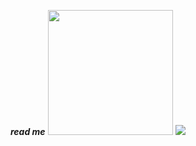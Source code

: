 ***read me***
<img src="https://64.media.tumblr.com/74cb75942e9a2aa85d38950c9e6b3ed6/tumblr_nyhn8f3Eeb1rtmkupo1_500.gif" height= 200px >
<img src="https://c.tenor.com/gOcSQmHtC7QAAAAM/following-the-leader-following.gif">
